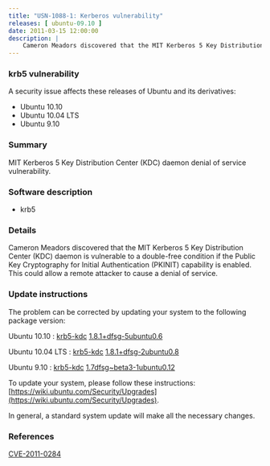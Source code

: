 ```yaml
---
title: "USN-1088-1: Kerberos vulnerability"
releases: [ ubuntu-09.10 ]
date: 2011-03-15 12:00:00
description: |
    Cameron Meadors discovered that the MIT Kerberos 5 Key Distribution Center (KDC) daemon is vulnerable to a double-free condition if the Public Key Cryptography for Initial Authentication (PKINIT) capability is enabled. This could allow a remote attacker to cause a denial of service. 
--- 
```

 
### krb5 vulnerability

A security issue affects these releases of Ubuntu and its derivatives:

* Ubuntu 10.10
* Ubuntu 10.04 LTS
* Ubuntu 9.10

### Summary

MIT Kerberos 5 Key Distribution Center (KDC) daemon denial of service vulnerability.

### Software description

* krb5 

### Details

Cameron Meadors discovered that the MIT Kerberos 5 Key Distribution Center (KDC) daemon is vulnerable to a double-free condition if the Public Key Cryptography for Initial Authentication (PKINIT) capability is enabled. This could allow a remote attacker to cause a denial of service. 

### Update instructions

The problem can be corrected by updating your system to the following package version:

Ubuntu 10.10
 : [krb5-kdc](https://launchpad.net/ubuntu/+source/krb5) <span> [1.8.1+dfsg-5ubuntu0.6](https://launchpad.net/ubuntu/+source/krb5/1.8.1+dfsg-5ubuntu0.6) </span> 

Ubuntu 10.04 LTS
 : [krb5-kdc](https://launchpad.net/ubuntu/+source/krb5) <span> [1.8.1+dfsg-2ubuntu0.8](https://launchpad.net/ubuntu/+source/krb5/1.8.1+dfsg-2ubuntu0.8) </span> 

Ubuntu 9.10
 : [krb5-kdc](https://launchpad.net/ubuntu/+source/krb5) <span> [1.7dfsg~beta3-1ubuntu0.12](https://launchpad.net/ubuntu/+source/krb5/1.7dfsg~beta3-1ubuntu0.12) </span> 

To update your system, please follow these instructions: [https://wiki.ubuntu.com/Security/Upgrades](https://wiki.ubuntu.com/Security/Upgrades).

In general, a standard system update will make all the necessary changes. 

### References

 [CVE-2011-0284](http://people.ubuntu.com/~ubuntu-security/cve/CVE-2011-0284)
 
